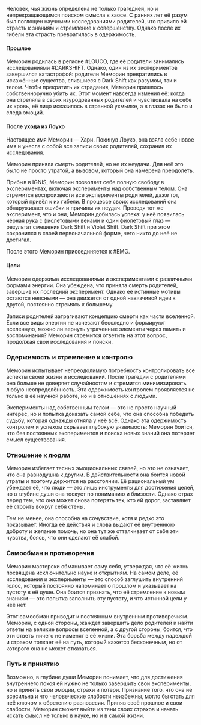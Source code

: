 Человек, чья жизнь определена не только трагедией, но и непрекращающимся поиском смысла в хаосе. С ранних лет её разум был поглощен научными исследованиями родителей, что привило ей страсть к знаниям и стремление к совершенству. Однако после их гибели эта страсть превратилась в одержимость.
#### Прошлое

Меморин родилась в регионе #LOUCO, где её родители занимались исследованиями #DARKSHIFT. Однако, один из их экспериментов завершился катастрофой: родители Меморин превратились в искажённые существа, слившиеся с Dark Shift как разумом, так и телом. Чтобы прекратить их страдания, Меморин пришлось собственноручно убить их. Этот момент навсегда изменил её: когда она стреляла в своих изуродованных родителей и чувствовала на себе их кровь, её лицо исказилось в странной ухмылке, а в глазах не было и следа эмоций.
#### После ухода из Лоуко

Настоящее имя Меморин — Хари. Покинув Лоуко, она взяла себе новое имя и унесла с собой все записи своих родителей, сохранив их исследования.

Меморин приняла смерть родителей, но не их неудачи. Для неё это было не просто утратой, а вызовом, который она намерена преодолеть.

Прибыв в IGNIS, Меморин позволяет себе полную свободу в экспериментах, включая эксперименты над собственным телом. Она стремится воспроизвести все эксперименты родителей, даже тот, который привёл к их гибели. В процессе своих исследований она обнаруживает ошибки и причины их неудач. Проведя тот же эксперимент, что и они, Меморин добилась успеха: у неё появилась чёрная рука с фиолетовыми венами и один фиолетовый глаз — результат смешения Dark Shift и Violet Shift. Dark Shift при этом сохранился в своей первоначальной форме, чего никто до неё не достигал.

После этого Меморин присоединяется к #EMG.

#### Цели

Меморин одержима исследованиями и экспериментами с различными формами энергии. Она убеждена, что приняла смерть родителей, завершив их последний эксперимент. Однако её истинные мотивы остаются неясными — она движется от одной навязчивой идеи к другой, постоянно стремясь к большему.

Записи родителей затрагивают концепцию смерти как части вселенной. Если все виды энергии не исчезают бесследно и формируют вселенную, можно ли вернуть утраченные элементы через память и воспоминания? Меморин стремится ответить на этот вопрос, продолжая свои исследования и поиски.


### Одержимость и стремление к контролю

Меморин испытывает непреодолимую потребность контролировать все аспекты своей жизни и исследований. После трагедии с родителями она больше не доверяет случайностям и стремится минимизировать любую неопределённость. Эта одержимость контролем проявляется не только в её научной работе, но и в отношениях с людьми. 

Эксперименты над собственным телом — это не просто научный интерес, но и попытка доказать самой себе, что она способна победить судьбу, которая однажды отняла у неё всё. Однако эта одержимость контролем и успехом скрывает глубокую уязвимость: Меморин боится, что без постоянных экспериментов и поиска новых знаний она потеряет смысл существования.

### Отношение к людям

Меморин избегает тесных эмоциональных связей, но это не означает, что она равнодушна к другим. В действительности она боится новой утраты и поэтому держится на расстоянии. Её рациональный ум убеждает её, что люди — это лишь инструменты для достижения целей, но в глубине души она тоскует по пониманию и близости. Однако страх перед тем, что она может снова потерять тех, кто ей дорог, заставляет её строить вокруг себя стены.

Тем не менее, она способна на сочувствие, хотя и редко это показывает. Иногда её действия и слова выдают её внутреннюю доброту и желание помочь, но она тут же отталкивает от себя эти чувства, боясь, что они сделают её слабой.

### Самообман и противоречия

Меморин мастерски обманывает саму себя, утверждая, что её жизнь посвящена исключительно науке и открытиям. На самом деле, её исследования и эксперименты — это способ заглушить внутренний голос, который постоянно напоминает о прошлом и указывает на пустоту в её душе. Она боится признать, что её стремление к новым знаниям — это попытка заполнить эту пустоту, и что истинной цели у неё нет.

Этот самообман приводит к постоянным внутренним противоречиям. Меморин, с одной стороны, жаждет завершить дело родителей и найти ответы на великие вопросы вселенной, а с другой стороны, боится, что эти ответы ничего не изменят в её жизни. Эта борьба между надеждой и страхом толкает её на путь, который кажется бесконечным, но от которого она не может отказаться.

### Путь к принятию

Возможно, в глубине души Меморин понимает, что для достижения внутреннего покоя ей нужно не только завершить свои эксперименты, но и принять свои эмоции, страхи и потери. Признание того, что она не всесильна и что человеческие слабости неизбежны, могло бы стать для неё ключом к обретению равновесия. Приняв своё прошлое и свои слабости, Меморин сможет выйти из тени своих страхов и начать искать смысл не только в науке, но и в самой жизни.